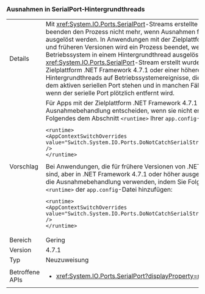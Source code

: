 ### <a name="serialport-background-thread-exceptions"></a>Ausnahmen in SerialPort-Hintergrundthreads

|   |   |
|---|---|
|Details|Mit <xref:System.IO.Ports.SerialPort>-Streams erstellte Hintergrundthreads beenden den Prozess nicht mehr, wenn Ausnahmen für das Betriebssystem ausgelöst werden. In Anwendungen mit der Zielplattform .NET Framework 4.7 und früheren Versionen wird ein Prozess beendet, wenn eine Ausnahme für das Betriebssystem in einem Hintergrundthread ausgelöst wird, der mit einem <xref:System.IO.Ports.SerialPort>-Stream erstellt wurde. In Apps mit der Zielplattform .NET Framework 4.7.1 oder einer höheren Version warten Hintergrundthreads auf Betriebssystemereignisse, die im Zusammenhang mit dem aktiven seriellen Port stehen und in manchen Fällen abstürzen können, z.B. wenn der serielle Port plötzlich entfernt wird.|
|Vorschlag|Für Apps mit der Zielplattform .NET Framework 4.7.1 können Sie sich gegen die Ausnahmebehandlung entscheiden, wenn sie nicht erwünscht ist, indem Sie Folgendes dem Abschnitt <code>&lt;runtime&gt;</code> Ihrer <code>app.config</code>-Datei hinzufügen:<pre><code class="language-xml">&lt;runtime&gt;&#13;&#10;&lt;AppContextSwitchOverrides value=&quot;Switch.System.IO.Ports.DoNotCatchSerialStreamThreadExceptions=true&quot; /&gt;&#13;&#10;&lt;/runtime&gt;&#13;&#10;</code></pre>Bei Anwendungen, die für frühere Versionen von .NET Framework vorgesehen sind, aber in .NET Framework 4.7.1 oder höher ausgeführt werden, können Sie die Ausnahmebehandlung verwenden, indem Sie Folgendes dem Abschnitt <code>&lt;runtime&gt;</code> der <code>app.config</code>-Datei hinzufügen:<pre><code class="language-xml">&lt;runtime&gt;&#13;&#10;&lt;AppContextSwitchOverrides value=&quot;Switch.System.IO.Ports.DoNotCatchSerialStreamThreadExceptions=false&quot; /&gt;&#13;&#10;&lt;/runtime&gt;&#13;&#10;</code></pre>|
|Bereich|Gering|
|Version|4.7.1|
|Typ|Neuzuweisung|
|Betroffene APIs|<ul><li><xref:System.IO.Ports.SerialPort?displayProperty=nameWithType></li></ul>|

